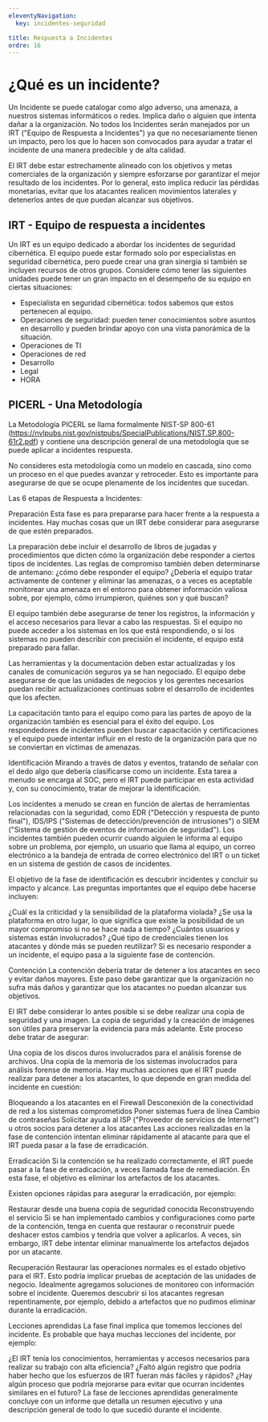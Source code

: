 ```yaml
---
eleventyNavigation:
  key: incidentes-seguridad

title: Respuesta a Incidentes
ordre: 16
---
```

# ¿Qué es un incidente?
Un Incidente se puede catalogar como algo adverso, una amenaza, a nuestros sistemas informáticos o redes. Implica daño o alguien que intenta dañar a la organización. No todos los Incidentes serán manejados por un IRT ("Equipo de Respuesta a Incidentes") ya que no necesariamente tienen un impacto, pero los que lo hacen son convocados para ayudar a tratar el incidente de una manera predecible y de alta calidad.

El IRT debe estar estrechamente alineado con los objetivos y metas comerciales de la organización y siempre esforzarse por garantizar el mejor resultado de los incidentes. Por lo general, esto implica reducir las pérdidas monetarias, evitar que los atacantes realicen movimientos laterales y detenerlos antes de que puedan alcanzar sus objetivos.

## IRT - Equipo de respuesta a incidentes
Un IRT es un equipo dedicado a abordar los incidentes de seguridad cibernética. El equipo puede estar formado solo por especialistas en seguridad cibernética, pero puede crear una gran sinergia si también se incluyen recursos de otros grupos. Considere cómo tener las siguientes unidades puede tener un gran impacto en el desempeño de su equipo en ciertas situaciones:

- Especialista en seguridad cibernética: todos sabemos que estos pertenecen al equipo.
- Operaciones de seguridad: pueden tener conocimientos sobre asuntos en desarrollo y pueden brindar apoyo con una vista panorámica de la situación.
- Operaciones de TI
- Operaciones de red
- Desarrollo
- Legal
- HORA
## PICERL - Una Metodología
La Metodología PICERL se llama formalmente NIST-SP 800-61 (https://nvlpubs.nist.gov/nistpubs/SpecialPublications/NIST.SP.800-61r2.pdf) y contiene una descripción general de una metodología que se puede aplicar a incidentes respuesta.

No consideres esta metodología como un modelo en cascada, sino como un proceso en el que puedes avanzar y retroceder. Esto es importante para asegurarse de que se ocupe plenamente de los incidentes que sucedan.

Las 6 etapas de Respuesta a Incidentes:

Preparación
Esta fase es para prepararse para hacer frente a la respuesta a incidentes. Hay muchas cosas que un IRT debe considerar para asegurarse de que estén preparados.

La preparación debe incluir el desarrollo de libros de jugadas y procedimientos que dicten cómo la organización debe responder a ciertos tipos de incidentes. Las reglas de compromiso también deben determinarse de antemano: ¿cómo debe responder el equipo? ¿Debería el equipo tratar activamente de contener y eliminar las amenazas, o a veces es aceptable monitorear una amenaza en el entorno para obtener información valiosa sobre, por ejemplo, cómo irrumpieron, quiénes son y qué buscan?

El equipo también debe asegurarse de tener los registros, la información y el acceso necesarios para llevar a cabo las respuestas. Si el equipo no puede acceder a los sistemas en los que está respondiendo, o si los sistemas no pueden describir con precisión el incidente, el equipo está preparado para fallar.

Las herramientas y la documentación deben estar actualizadas y los canales de comunicación seguros ya se han negociado. El equipo debe asegurarse de que las unidades de negocios y los gerentes necesarios puedan recibir actualizaciones continuas sobre el desarrollo de incidentes que los afecten.

La capacitación tanto para el equipo como para las partes de apoyo de la organización también es esencial para el éxito del equipo. Los respondedores de incidentes pueden buscar capacitación y certificaciones y el equipo puede intentar influir en el resto de la organización para que no se conviertan en víctimas de amenazas.

Identificación
Mirando a través de datos y eventos, tratando de señalar con el dedo algo que debería clasificarse como un incidente. Esta tarea a menudo se encarga al SOC, pero el IRT puede participar en esta actividad y, con su conocimiento, tratar de mejorar la identificación.

Los incidentes a menudo se crean en función de alertas de herramientas relacionadas con la seguridad, como EDR ("Detección y respuesta de punto final"), IDS/IPS ("Sistemas de detección/prevención de intrusiones") o SIEM ("Sistema de gestión de eventos de información de seguridad"). Los incidentes también pueden ocurrir cuando alguien le informa al equipo sobre un problema, por ejemplo, un usuario que llama al equipo, un correo electrónico a la bandeja de entrada de correo electrónico del IRT o un ticket en un sistema de gestión de casos de incidentes.

El objetivo de la fase de identificación es descubrir incidentes y concluir su impacto y alcance. Las preguntas importantes que el equipo debe hacerse incluyen:

¿Cuál es la criticidad y la sensibilidad de la plataforma violada?
¿Se usa la plataforma en otro lugar, lo que significa que existe la posibilidad de un mayor compromiso si no se hace nada a tiempo?
¿Cuántos usuarios y sistemas están involucrados?
¿Qué tipo de credenciales tienen los atacantes y dónde más se pueden reutilizar?
Si es necesario responder a un incidente, el equipo pasa a la siguiente fase de contención.

Contención
La contención debería tratar de detener a los atacantes en seco y evitar daños mayores. Este paso debe garantizar que la organización no sufra más daños y garantizar que los atacantes no puedan alcanzar sus objetivos.

El IRT debe considerar lo antes posible si se debe realizar una copia de seguridad y una imagen. La copia de seguridad y la creación de imágenes son útiles para preservar la evidencia para más adelante. Este proceso debe tratar de asegurar:

Una copia de los discos duros involucrados para el análisis forense de archivos.
Una copia de la memoria de los sistemas involucrados para análisis forense de memoria.
Hay muchas acciones que el IRT puede realizar para detener a los atacantes, lo que depende en gran medida del incidente en cuestión:

Bloqueando a los atacantes en el Firewall
Desconexión de la conectividad de red a los sistemas comprometidos
Poner sistemas fuera de línea
Cambio de contraseñas
Solicitar ayuda al ISP ("Proveedor de servicios de Internet") u otros socios para detener a los atacantes
Las acciones realizadas en la fase de contención intentan eliminar rápidamente al atacante para que el IRT pueda pasar a la fase de erradicación.

Erradicación
Si la contención se ha realizado correctamente, el IRT puede pasar a la fase de erradicación, a veces llamada fase de remediación. En esta fase, el objetivo es eliminar los artefactos de los atacantes.

Existen opciones rápidas para asegurar la erradicación, por ejemplo:

Restaurar desde una buena copia de seguridad conocida
Reconstruyendo el servicio
Si se han implementado cambios y configuraciones como parte de la contención, tenga en cuenta que restaurar o reconstruir puede deshacer estos cambios y tendría que volver a aplicarlos. A veces, sin embargo, IRT debe intentar eliminar manualmente los artefactos dejados por un atacante.

Recuperación
Restaurar las operaciones normales es el estado objetivo para el IRT. Esto podría implicar pruebas de aceptación de las unidades de negocio. Idealmente agregamos soluciones de monitoreo con información sobre el incidente. Queremos descubrir si los atacantes regresan repentinamente, por ejemplo, debido a artefactos que no pudimos eliminar durante la erradicación.

Lecciones aprendidas
La fase final implica que tomemos lecciones del incidente. Es probable que haya muchas lecciones del incidente, por ejemplo:

¿El IRT tenía los conocimientos, herramientas y accesos necesarios para realizar su trabajo con alta eficiencia?
¿Faltó algún registro que podría haber hecho que los esfuerzos de IRT fueran más fáciles y rápidos?
¿Hay algún proceso que podría mejorarse para evitar que ocurran incidentes similares en el futuro?
La fase de lecciones aprendidas generalmente concluye con un informe que detalla un resumen ejecutivo y una descripción general de todo lo que sucedió durante el incidente.